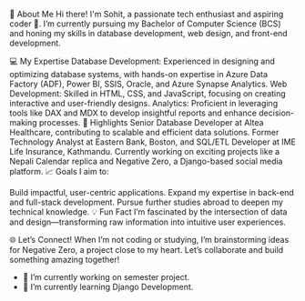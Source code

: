👋 About Me
Hi there! I'm Sohit, a passionate tech enthusiast and aspiring coder 🚀. I’m currently pursuing my Bachelor of Computer Science (BCS) and honing my skills in database development, web design, and front-end development.

💻 My Expertise
Database Development: Experienced in designing and optimizing database systems, with hands-on expertise in Azure Data Factory (ADF), Power BI, SSIS, Oracle, and Azure Synapse Analytics.
Web Development: Skilled in HTML, CSS, and JavaScript, focusing on creating interactive and user-friendly designs.
Analytics: Proficient in leveraging tools like DAX and MDX to develop insightful reports and enhance decision-making processes.
🌟 Highlights
Senior Database Developer at Altea Healthcare, contributing to scalable and efficient data solutions.
Former Technology Analyst at Eastern Bank, Boston, and SQL/ETL Developer at IME Life Insurance, Kathmandu.
Currently working on exciting projects like a Nepali Calendar replica and Negative Zero, a Django-based social media platform.
📈 Goals
I aim to:

Build impactful, user-centric applications.
Expand my expertise in back-end and full-stack development.
Pursue further studies abroad to deepen my technical knowledge.
💡 Fun Fact
I’m fascinated by the intersection of data and design—transforming raw information into intuitive user experiences.

🌐 Let’s Connect!
When I’m not coding or studying, I’m brainstorming ideas for Negative Zero, a project close to my heart. Let’s collaborate and build something amazing together!

- 🔭 I’m currently working on semester project.
- 🌱 I’m currently learning Django Development.
